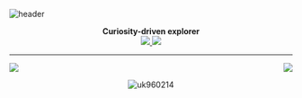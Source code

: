 ![header](https://capsule-render.vercel.app/api?type=waving&color=gradient&height=200&section=header&text=If%20not%20now,%20then%20when?&fontSize=50)

<div align=center>
  
  <strong>
    Curiosity-driven explorer
  </strong>
</div>

<div align="center">
  <a href="https://github-stats-alpha.vercel.app/api?username=BETTERFUTURE4">
    <img src="https://github-stats-alpha.vercel.app/api?username=pia2011" />
  </a>

<a href="https://github.com/ryo-ma/github-profile-trophy">
    <img src="https://github-profile-trophy.vercel.app/?username=pia2011&theme=onedark&row=2&column=3" />
  </a>
  
</div>

--- 


<div align="center">
  <div style="display: flex; justify-content: space-between; align-items: center;">
    <img src="http://mazassumnida.wtf/api/generate_badge?boj=pia2011" />
    <a href="https://leetcode.com/pia2011">
      <img src="https://leetcode.card.workers.dev/?username=pia2011" />
    </a>
  </div>
</div>

<p align="center"> <img src="https://komarev.com/ghpvc/?username=pia2011&label=Profile%20views&color=0e75b6&style=flat" alt="uk960214" /> </p>
